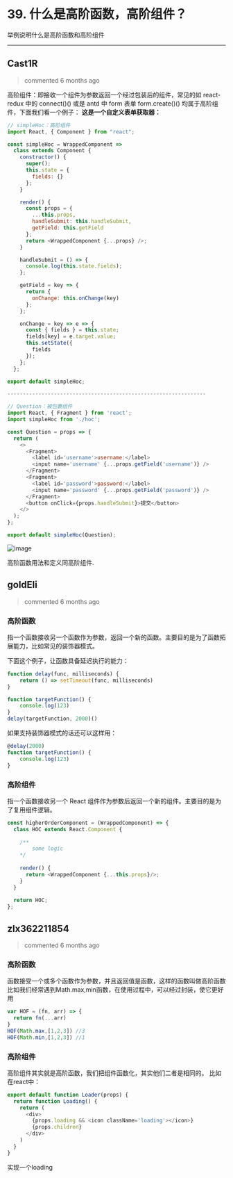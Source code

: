 
 # 39. 什么是高阶函数，高阶组件？ 
 举例说明什么是高阶函数和高阶组件 
 ***
## Cast1R 
 > commented 6 months ago 

高阶组件：即接收一个组件为参数返回一个经过包装后的组件，常见的如 react-redux 中的 connect()() 或是 antd 中 form 表单 form.create()() 均属于高阶组件，下面我们看一个例子：
**这是一个自定义表单获取器：**

```javascript
// simpleHoc：高阶组件
import React, { Component } from "react";

const simpleHoc = WrappedComponent =>
  class extends Component {
    constructor() {
      super();
      this.state = {
        fields: {}
      };
    }

    render() {
      const props = {
        ...this.props,
        handleSubmit: this.handleSubmit,
        getField: this.getField
      };
      return <WrappedComponent {...props} />;
    }

    handleSubmit = () => {
      console.log(this.state.fields);
    };

    getField = key => {
      return {
        onChange: this.onChange(key)
      };
    };

    onChange = key => e => {
      const { fields } = this.state;
      fields[key] = e.target.value;
      this.setState({
        fields
      });
    };
  };

export default simpleHoc;

----------------------------------------------------------------

// Question：被包裹组件
import React, { Fragment } from 'react';
import simpleHoc from './hoc';

const Question = props => {
  return (
    <>
      <Fragment>
        <label id='username'>username:</label>
        <input name='username' {...props.getField('username')} />
      </Fragment>
      <Fragment>
        <label id='password'>password:</label>
        <input name='password' {...props.getField('password')} />
      </Fragment>
      <button onClick={props.handleSubmit}>提交</button>
    </>
  );
};

export default simpleHoc(Question);

```

![image](https://user-images.githubusercontent.com/43943810/64930238-78b3fe00-d861-11e9-9b18-24fad43a0c46.png)

高阶函数用法和定义同高阶组件.

## goldEli 
 > commented 6 months ago 

### 高阶函数
指一个函数接收另一个函数作为参数，返回一个新的函数。主要目的是为了函数拓展能力，比如常见的装饰器模式。

下面这个例子，让函数具备延迟执行的能力：


```javascript
function delay(func, milliseconds) {
    return () => setTimeout(func, milliseconds)
}

function targetFunction() {
    console.log(123)
}
delay(targetFunction, 2000)()

```

如果支持装饰器模式的话还可以这样用：


```javascript
@delay(2000)
function targetFunction() {
    console.log(123)
}

```


### 高阶组件

指一个函数接收另一个 React 组件作为参数后返回一个新的组件。主要目的是为了复用组件逻辑。


```javascript
const higherOrderComponent = (WrappedComponent) => {
  class HOC extends React.Component {
  
    /**
        some logic
    */
  
    render() {
      return <WrappedComponent {...this.props}/>;
    }
  }
    
  return HOC;
};

```
## zlx362211854 
 > commented 6 months ago 

### 高阶函数
函数接受一个或多个函数作为参数，并且返回值是函数，这样的函数叫做高阶函数
比如我们经常遇到Math.max,min函数，在使用过程中，可以经过封装，使它更好用

```javascript
var HOF = (fn, arr) => {
  return fn(...arr)
}
HOF(Math.max,[1,2,3]) //3
HOF(Math.min,[1,2,3]) //1

```

### 高阶组件
高阶组件其实就是高阶函数，我们把组件函数化，其实他们二者是相同的。
比如在react中：

```javascript
export default function Loader(props) {
  return function Loading() {
    return (
      <div>
        {props.loading && <icon className='loading'></icon>}
        {props.children}
      </div>
    )
  }
}

```
实现一个loading

